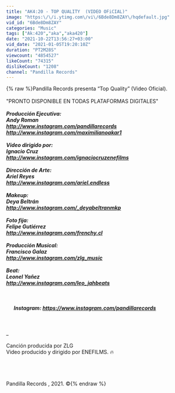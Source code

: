 ```yaml
---
title: "AK4:20 - TOP QUALITY  (VIDEO OFiCIAL)"
image: "https:\/\/i.ytimg.com\/vi\/6Bde8Dm8ZAY\/hqdefault.jpg"
vid_id: "6Bde8Dm8ZAY"
categories: "Music"
tags: ["Ak:420","aka","aka420"]
date: "2021-10-22T13:56:27+03:00"
vid_date: "2021-01-05T19:20:10Z"
duration: "PT2M28S"
viewcount: "4854527"
likeCount: "74315"
dislikeCount: "1208"
channel: "Pandilla Records"
---
```

{% raw %}Pandilla Records presenta “Top Quality” (Video Oficial).<br /><br />&quot;PRONTO DISPONIBLE EN TODAS PLATAFORMAS DIGITALES&quot;<br />_____<br />Producción Ejecutiva:<br />Andy Roman<br /><a rel="nofollow" target="blank" href="http://www.instagram.com/pandillarecords">http://www.instagram.com/pandillarecords</a><br /><a rel="nofollow" target="blank" href="http://www.instagram.com/maximilianoakar1">http://www.instagram.com/maximilianoakar1</a><br /><br />Video dirigido por:<br />Ignacio Cruz<br /><a rel="nofollow" target="blank" href="http://www.instagram.com/ignaciocruzenefilms">http://www.instagram.com/ignaciocruzenefilms</a><br /><br />Dirección de Arte:<br />Ariel Reyes<br /><a rel="nofollow" target="blank" href="http://www.instagram.com/ariel.endless">http://www.instagram.com/ariel.endless</a><br /><br />Makeup:<br />Deya Beltrán<br /><a rel="nofollow" target="blank" href="http://www.instagram.com/_deyabeltranmkp">http://www.instagram.com/_deyabeltranmkp</a><br /><br />Foto fija:<br />Felipe Gutiérrez<br /><a rel="nofollow" target="blank" href="http://www.instagram.com/frenchy.cl">http://www.instagram.com/frenchy.cl</a><br /><br />Producción Musical:<br />Francisco Galaz<br /><a rel="nofollow" target="blank" href="http://www.instagram.com/zlg_music">http://www.instagram.com/zlg_music</a><br /><br />Beat:<br />Leonel Yañez<br /><a rel="nofollow" target="blank" href="http://www.instagram.com/leo_jahbeats">http://www.instagram.com/leo_jahbeats</a><br /><br /><br /> <br />⠀⠀Instagram: <a rel="nofollow" target="blank" href="https://www.instagram.com/pandillarecords">https://www.instagram.com/pandillarecords</a><br /><br /><br /><br />______<br />⠀⠀⠀⠀<br />Canción producida por ZLG<br />Video producido y dirigido por ENEFILMS. 🔥<br /><br /><br /><br />⠀⠀⠀⠀<br />Pandilla Records , 2021. ©{% endraw %}
